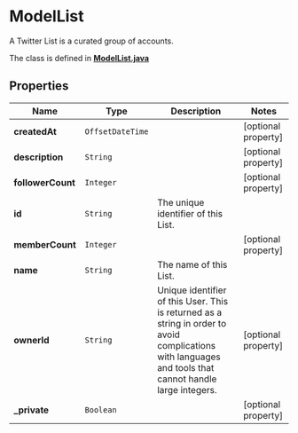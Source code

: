 

# ModelList

A Twitter List is a curated group of accounts.

The class is defined in **[ModelList.java](../../src/main/java/example/micronaut/model/ModelList.java)**

## Properties

Name | Type | Description | Notes
------------ | ------------- | ------------- | -------------
**createdAt** | `OffsetDateTime` |  |  [optional property]
**description** | `String` |  |  [optional property]
**followerCount** | `Integer` |  |  [optional property]
**id** | `String` | The unique identifier of this List. | 
**memberCount** | `Integer` |  |  [optional property]
**name** | `String` | The name of this List. | 
**ownerId** | `String` | Unique identifier of this User. This is returned as a string in order to avoid complications with languages and tools that cannot handle large integers. |  [optional property]
**_private** | `Boolean` |  |  [optional property]











